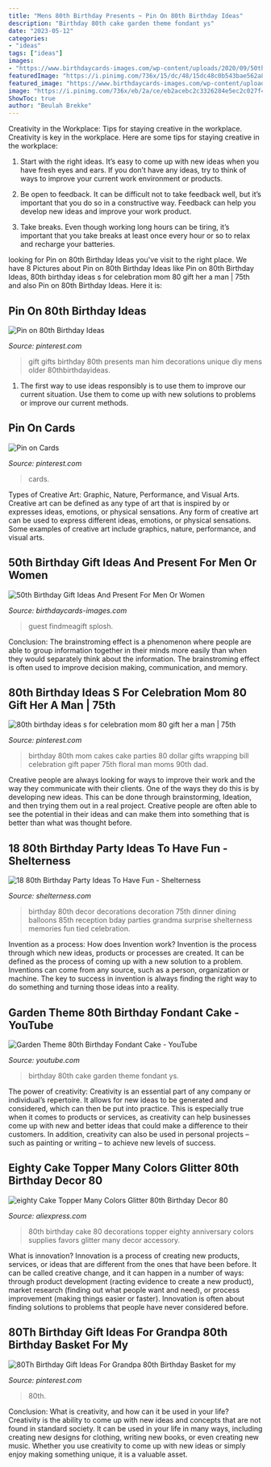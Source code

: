 ```yaml
---
title: "Mens 80th Birthday Presents ~ Pin On 80th Birthday Ideas"
description: "Birthday 80th cake garden theme fondant ys"
date: "2023-05-12"
categories:
- "ideas"
tags: ["ideas"]
images:
- "https://www.birthdaycards-images.com/wp-content/uploads/2020/09/50th-birthday-present-1.jpg"
featuredImage: "https://i.pinimg.com/736x/15/dc/48/15dc48c0b543bae562a8b5d432dcf77f.jpg"
featured_image: "https://www.birthdaycards-images.com/wp-content/uploads/2020/09/50th-birthday-present-1.jpg"
image: "https://i.pinimg.com/736x/eb/2a/ce/eb2acebc2c3326284e5ec2c027f445fa.jpg"
ShowToc: true
author: "Beulah Brekke"
---
```



Creativity in the Workplace: Tips for staying creative in the workplace.
Creativity is key in the workplace. Here are some tips for staying creative in the workplace:
1. Start with the right ideas. It’s easy to come up with new ideas when you have fresh eyes and ears. If you don’t have any ideas, try to think of ways to improve your current work environment or products.

2. Be open to feedback. It can be difficult not to take feedback well, but it’s important that you do so in a constructive way. Feedback can help you develop new ideas and improve your work product.

3. Take breaks. Even though working long hours can be tiring, it’s important that you take breaks at least once every hour or so to relax and recharge your batteries.

	

		
looking for Pin on 80th Birthday Ideas you've visit to the right place. We have 8 Pictures about Pin on 80th Birthday Ideas like Pin on 80th Birthday Ideas, 80th birthday ideas s for celebration mom 80 gift her a man | 75th and also Pin on 80th Birthday Ideas. Here it is:
		
    
## Pin On 80th Birthday Ideas

<img loading=lazy src="https://i.pinimg.com/736x/5f/b6/47/5fb647d4d9ccd05f09c7aff4872cb5b9.jpg" onerror="this.onerror=null;this.src='https://tse2.mm.bing.net/th?id=OIP.SEhOOc5whEl9AeJiJ3jFmAHaPj&amp;pid=15.1';" alt="Pin on 80th Birthday Ideas">

_Source: pinterest.com_

>gift gifts birthday 80th presents man him decorations unique diy mens older 80thbirthdayideas. 

	

1. The first way to use ideas responsibly is to use them to improve our current situation. Use them to come up with new solutions to problems or improve our current methods. 

    
## Pin On Cards

<img loading=lazy src="https://i.pinimg.com/736x/eb/2a/ce/eb2acebc2c3326284e5ec2c027f445fa.jpg" onerror="this.onerror=null;this.src='https://tse4.mm.bing.net/th?id=OIP.n1oSiEKkH0PDNS6AljeeegHaJ3&amp;pid=15.1';" alt="Pin on Cards">

_Source: pinterest.com_

>cards. 

	

Types of Creative Art: Graphic, Nature, Performance, and Visual Arts.
Creative art can be defined as any type of art that is inspired by or expresses ideas, emotions, or physical sensations. Any form of creative art can be used to express different ideas, emotions, or physical sensations. Some examples of creative art include graphics, nature, performance, and visual arts.

    
## 50th Birthday Gift Ideas And Present For Men Or Women

<img loading=lazy src="https://www.birthdaycards-images.com/wp-content/uploads/2020/09/50th-birthday-present-1.jpg" onerror="this.onerror=null;this.src='https://tse4.mm.bing.net/th?id=OIP.Aj-T1v39zYmdYCnlSDpexwHaHa&amp;pid=15.1';" alt="50th Birthday Gift Ideas And Present For Men Or Women">

_Source: birthdaycards-images.com_

>guest findmeagift splosh. 

	

Conclusion:
The brainstroming effect is a phenomenon where people are able to group information together in their minds more easily than when they would separately think about the information. The brainstroming effect is often used to improve decision making, communication, and memory.

    
## 80th Birthday Ideas S For Celebration Mom 80 Gift Her A Man | 75th

<img loading=lazy src="https://i.pinimg.com/736x/15/dc/48/15dc48c0b543bae562a8b5d432dcf77f.jpg" onerror="this.onerror=null;this.src='https://tse3.mm.bing.net/th?id=OIP.VTqj04w7WVhKfzRG0eKp8wHaJ3&amp;pid=15.1';" alt="80th birthday ideas s for celebration mom 80 gift her a man | 75th">

_Source: pinterest.com_

>birthday 80th mom cakes cake parties 80 dollar gifts wrapping bill celebration gift paper 75th floral man moms 90th dad. 

	

Creative people are always looking for ways to improve their work and the way they communicate with their clients. One of the ways they do this is by developing new ideas. This can be done through brainstorming, Ideation, and then trying them out in a real project. Creative people are often able to see the potential in their ideas and can make them into something that is better than what was thought before.

    
## 18 80th Birthday Party Ideas To Have Fun - Shelterness

<img loading=lazy src="http://i.shelterness.com/2017/02/07-all-blue-party-reception-decor-for-an-80th-birthday-party.jpg" onerror="this.onerror=null;this.src='https://tse4.mm.bing.net/th?id=OIP.1h5QmiweMjQ6LgKqsIyFwwHaJ4&amp;pid=15.1';" alt="18 80th Birthday Party Ideas To Have Fun - Shelterness">

_Source: shelterness.com_

>birthday 80th decor decorations decoration 75th dinner dining balloons 85th reception bday parties grandma surprise shelterness memories fun tied celebration. 

	

Invention as a process: How does Invention work?
Invention is the process through which new ideas, products or processes are created. It can be defined as the process of coming up with a new solution to a problem. Inventions can come from any source, such as a person, organization or machine. The key to success in invention is always finding the right way to do something and turning those ideas into a reality.

    
## Garden Theme 80th Birthday Fondant Cake - YouTube

<img loading=lazy src="https://i.ytimg.com/vi/yS-_pb1aMUw/maxresdefault.jpg" onerror="this.onerror=null;this.src='https://tse2.mm.bing.net/th?id=OIP.9NSXCHXZxiHPStakspRDrgHaEK&amp;pid=15.1';" alt="Garden Theme 80th Birthday Fondant Cake - YouTube">

_Source: youtube.com_

>birthday 80th cake garden theme fondant ys. 

	

The power of creativity:
Creativity is an essential part of any company or individual’s repertoire. It allows for new ideas to be generated and considered, which can then be put into practice. This is especially true when it comes to products or services, as creativity can help businesses come up with new and better ideas that could make a difference to their customers. In addition, creativity can also be used in personal projects – such as painting or writing – to achieve new levels of success.

    
## Eighty Cake Topper Many Colors Glitter 80th Birthday Decor 80

<img loading=lazy src="https://ae01.alicdn.com/kf/HTB1LuVrQXXXXXauaXXXq6xXFXXXV/eighty-Cake-Topper-Many-Colors-Glitter-80th-Birthday-Decor-80-Anniversary-Party-Favors-Decorations-Supplies-Cake.jpg" onerror="this.onerror=null;this.src='https://tse2.mm.bing.net/th?id=OIP.lPGnpbSi_GJ8_TKrL7x5AwHaHa&amp;pid=15.1';" alt="eighty Cake Topper Many Colors Glitter 80th Birthday Decor 80">

_Source: aliexpress.com_

>80th birthday cake 80 decorations topper eighty anniversary colors supplies favors glitter many decor accessory. 

	

What is innovation?
Innovation is a process of creating new products, services, or ideas that are different from the ones that have been before. It can be called creative change, and it can happen in a number of ways: through product development (racting evidence to create a new product), market research (finding out what people want and need), or process improvement (making things easier or faster). Innovation is often about finding solutions to problems that people have never considered before.

    
## 80Th Birthday Gift Ideas For Grandpa 80th Birthday Basket For My

<img loading=lazy src="https://i.pinimg.com/736x/e2/de/6a/e2de6ac75f4b2e23d00d9671d472243c.jpg" onerror="this.onerror=null;this.src='https://tse4.mm.bing.net/th?id=OIP.U38wfTXlorILfBNdF-J4pgHaJ3&amp;pid=15.1';" alt="80Th Birthday Gift Ideas For Grandpa 80th Birthday Basket for my">

_Source: pinterest.com_

>80th. 

	

Conclusion: What is creativity, and how can it be used in your life?
Creativity is the ability to come up with new ideas and concepts that are not found in standard society. It can be used in your life in many ways, including creating new designs for clothing, writing new books, or even creating new music. Whether you use creativity to come up with new ideas or simply enjoy making something unique, it is a valuable asset.


